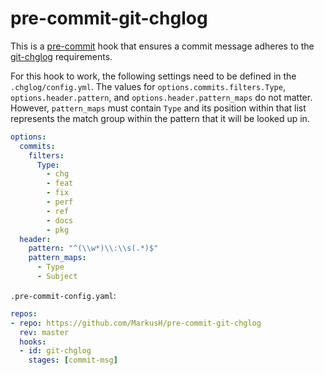 # pre-commit-git-chglog

This is a [pre-commit](https://pre-commit.com/) hook that ensures a commit message
adheres to the [git-chglog](https://github.com/git-chglog/git-chglog) requirements.

For this hook to work, the following settings need to be defined in the `.chglog/config.yml`.
The values for `options.commits.filters.Type`, `options.header.pattern`, and
`options.header.pattern_maps` do not matter. However, `pattern_maps` must contain
`Type` and its position within that list represents the match group within the
pattern that it will be looked up in.

```yaml
options:
  commits:
    filters:
      Type:
        - chg
        - feat
        - fix
        - perf
        - ref
        - docs
        - pkg
  header:
    pattern: "^(\\w*)\\:\\s(.*)$"
    pattern_maps:
      - Type
      - Subject
```

`.pre-commit-config.yaml`:

```yaml
repos:
- repo: https://github.com/MarkusH/pre-commit-git-chglog
  rev: master
  hooks:
  - id: git-chglog
    stages: [commit-msg]
```
